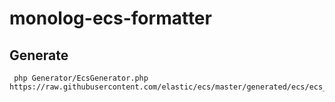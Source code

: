 # monolog-ecs-formatter

## Generate

```shell
 php Generator/EcsGenerator.php https://raw.githubusercontent.com/elastic/ecs/master/generated/ecs/ecs_nested.yml
```
